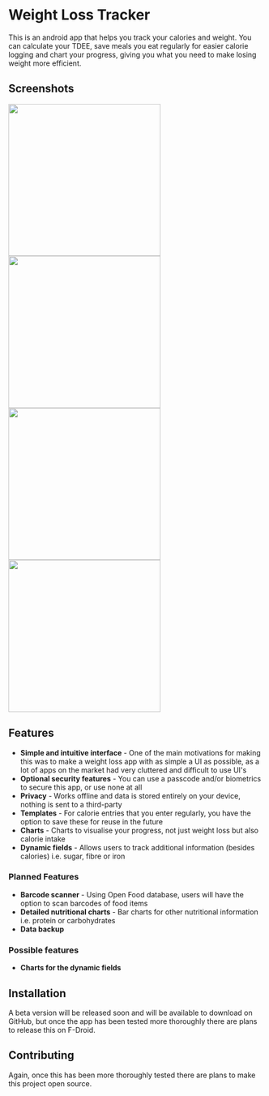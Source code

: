 # Weight Loss Tracker

This is an android app that helps you track your calories and weight. You can calculate your TDEE, save meals you eat regularly for easier calorie logging and chart your progress, giving you what you need to make losing weight more efficient. 

## Screenshots

<img src="https://github.com/ja3090/weight-loss-tracker/blob/main/assets/home_screen_dark.png" width="300"> <img src="https://github.com/ja3090/weight-loss-tracker/blob/main/assets/keypad.png" width="300"> <img src="https://github.com/ja3090/weight-loss-tracker/blob/main/assets/meal_search.png" width="300"> <img src="https://github.com/ja3090/weight-loss-tracker/blob/main/assets/charts_weight.png" width="300">

## Features

- **Simple and intuitive interface** - One of the main motivations for making this was to make a weight loss app with as simple a UI as possible, as a lot of apps on the market had very cluttered and difficult to use UI's
- **Optional security features** - You can use a passcode and/or biometrics to secure this app, or use none at all
- **Privacy** - Works offline and data is stored entirely on your device, nothing is sent to a third-party
- **Templates** - For calorie entries that you enter regularly, you have the option to save these for reuse in the future
- **Charts** - Charts to visualise your progress, not just weight loss but also calorie intake
- **Dynamic fields** - Allows users to track additional information (besides calories) i.e. sugar, fibre or iron

### Planned Features

- **Barcode scanner** - Using Open Food database, users will have the option to scan barcodes of food items
- **Detailed nutritional charts** - Bar charts for other nutritional information i.e. protein or carbohydrates
- **Data backup**

### Possible features

- **Charts for the dynamic fields**

## Installation

A beta version will be released soon and will be available to download on GitHub, but once the app has been tested more thoroughly there are plans to release this on F-Droid.

## Contributing

Again, once this has been more thoroughly tested there are plans to make this project open source.
